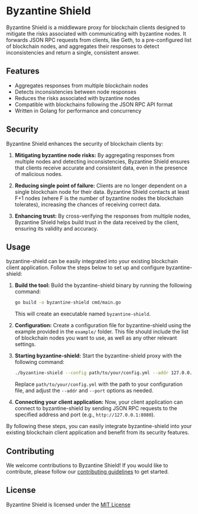 # Byzantine Shield

Byzantine Shield is a middleware proxy for blockchain clients designed to mitigate the risks associated with communicating with byzantine nodes. It forwards JSON RPC requests from clients, like Geth, to a pre-configured list of blockchain nodes, and aggregates their responses to detect inconsistencies and return a single, consistent answer.

## Features

- Aggregates responses from multiple blockchain nodes
- Detects inconsistencies between node responses
- Reduces the risks associated with byzantine nodes
- Compatible with blockchains following the JSON RPC API format
- Written in Golang for performance and concurrency

## Security

Byzantine Shield enhances the security of blockchain clients by:

1. **Mitigating byzantine node risks:** By aggregating responses from multiple nodes and detecting inconsistencies, Byzantine Shield ensures that clients receive accurate and consistent data, even in the presence of malicious nodes.

2. **Reducing single point of failure:** Clients are no longer dependent on a single blockchain node for their data. Byzantine Shield contacts at least F+1 nodes (where F is the number of byzantine nodes the blockchain tolerates), increasing the chances of receiving correct data.

3. **Enhancing trust:** By cross-verifying the responses from multiple nodes, Byzantine Shield helps build trust in the data received by the client, ensuring its validity and accuracy.

## Usage

byzantine-shield can be easily integrated into your existing blockchain client application. Follow the steps below to set up and configure byzantine-shield:

1. **Build the tool:** Build the byzantine-shield binary by running the following command:

    ```bash
    go build -o byzantine-shield cmd/main.go
    ```

    This will create an executable named `byzantine-shield`.

2. **Configuration:** Create a configuration file for byzantine-shield using the example provided in the `example/` folder. This file should include the list of blockchain nodes you want to use, as well as any other relevant settings.

3. **Starting byzantine-shield:** Start the byzantine-shield proxy with the following command:

    ```bash
    ./byzantine-shield --config path/to/your/config.yml --addr 127.0.0.1 --port 8080
    ```

    Replace `path/to/your/config.yml` with the path to your configuration file, and adjust the `--addr` and `--port` options as needed.

4. **Connecting your client application:** Now, your client application can connect to byzantine-shield by sending JSON RPC requests to the specified address and port (e.g., `http://127.0.0.1:8080`).

By following these steps, you can easily integrate byzantine-shield into your existing blockchain client application and benefit from its security features.

## Contributing

We welcome contributions to Byzantine Shield! If you would like to contribute, please follow our [contributing guidelines](CONTRIBUTING.md) to get started.

## License

Byzantine Shield is licensed under the [MIT License](LICENSE)
